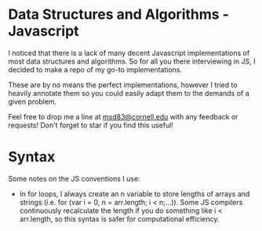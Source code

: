 Data Structures and Algorithms - Javascript
===
I noticed that there is a lack of many decent Javascript implementations of most data structures and algorithms. So for all you there interviewing in JS, I decided to make a repo of my go-to implementations.

These are by no means the perfect implementations, however I tried to heavily annotate them so you could easily adapt them to the demands of a given problem.

Feel free to drop me a line at msd83@cornell.edu with any feedback or requests! Don't forget to star if you find this useful!

Syntax
===
Some notes on the JS conventions I use:
  - In for loops, I always create an n variable to store lengths of arrays and strings (i.e. for (var i = 0, n = arr.length; i < n;...)). Some JS compilers continuously recalculate the length if you do something like i < arr.length, so this syntax is safer for computational efficiency.
